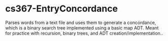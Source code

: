 cs367-EntryConcordance
======================

Parses words from a text file and uses them to generate a concordance, which is a binary search tree implemented using a basic map ADT.  Meant for practice with recursion, binary trees, and ADT creation/implementation..  
